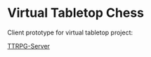 # Virtual Tabletop Chess

Client prototype for virtual tabletop project:

[TTRPG-Server](https://github.com/CoreyJSteiner/ttrpgplay-server/tree/master)